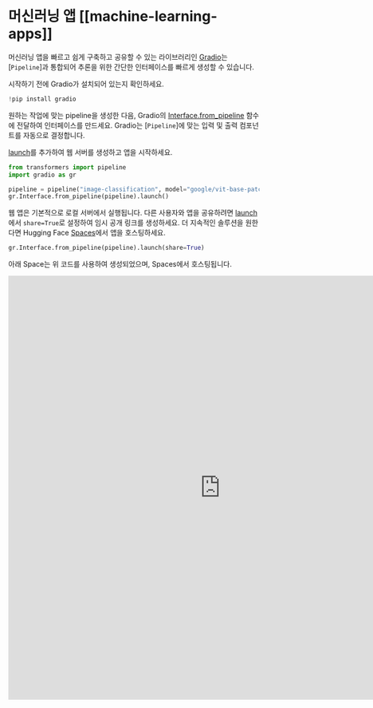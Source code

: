<!--Copyright 2024 The HuggingFace Team. All rights reserved.

Licensed under the Apache License, Version 2.0 (the "License"); you may not use this file except in compliance with
the License. You may obtain a copy of the License at

http://www.apache.org/licenses/LICENSE-2.0

Unless required by applicable law or agreed to in writing, software distributed under the License is distributed on
an "AS IS" BASIS, WITHOUT WARRANTIES OR CONDITIONS OF ANY KIND, either express or implied. See the License for the
specific language governing permissions and limitations under the License.

⚠️ Note that this file is in Markdown but contain specific syntax for our doc-builder (similar to MDX) that may not be
rendered properly in your Markdown viewer.

-->

# 머신러닝 앱 [[machine-learning-apps]]

머신러닝 앱을 빠르고 쉽게 구축하고 공유할 수 있는 라이브러리인 [Gradio](https://www.gradio.app/)는 [`Pipeline`]과 통합되어 추론을 위한 간단한 인터페이스를 빠르게 생성할 수 있습니다.

시작하기 전에 Gradio가 설치되어 있는지 확인하세요.

```py
!pip install gradio
```

원하는 작업에 맞는 pipeline을 생성한 다음, Gradio의 [Interface.from_pipeline](https://www.gradio.app/docs/gradio/interface#interface-from_pipeline) 함수에 전달하여 인터페이스를 만드세요. Gradio는 [`Pipeline`]에 맞는 입력 및 출력 컴포넌트를 자동으로 결정합니다.

[launch](https://www.gradio.app/main/docs/gradio/blocks#blocks-launch)를 추가하여 웹 서버를 생성하고 앱을 시작하세요.

```py
from transformers import pipeline
import gradio as gr

pipeline = pipeline("image-classification", model="google/vit-base-patch16-224")
gr.Interface.from_pipeline(pipeline).launch()
```

웹 앱은 기본적으로 로컬 서버에서 실행됩니다. 다른 사용자와 앱을 공유하려면 [launch](https://www.gradio.app/main/docs/gradio/blocks#blocks-launch)에서 `share=True`로 설정하여 임시 공개 링크를 생성하세요. 더 지속적인 솔루션을 원한다면 Hugging Face [Spaces](https://hf.co/spaces)에서 앱을 호스팅하세요.

```py
gr.Interface.from_pipeline(pipeline).launch(share=True)
```

아래 Space는 위 코드를 사용하여 생성되었으며, Spaces에서 호스팅됩니다.

<iframe
	src="https://stevhliu-gradio-pipeline-demo.hf.space"
	frameborder="0"
	width="850"
	height="850"
></iframe>

